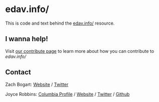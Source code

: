 # edav.info/

This is code and text behind the [edav.info/](https://jtr13.github.io/EDAV/) resource.

## I wanna help!

Visit [our contribute page](http://edav.info/contribute.html) to learn more about how you can contribute to *edav.info/*

## Contact

Zach Bogart: [Website](https://zachbogart.com/) / [Twitter](https://twitter.com/zachbogart)

Joyce Robbins: [Columbia Profile](http://stat.columbia.edu/department-directory/name/joyce-robbins/) / [Website](http://www.joyce-robbins.com/) / [Twitter](https://twitter.com/jtrnyc) / [Github](https://github.com/jtr13)

